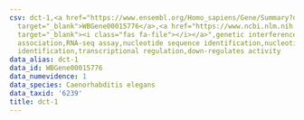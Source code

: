 ```yaml
---
csv: dct-1,<a href="https://www.ensembl.org/Homo_sapiens/Gene/Summary?db=core;g=WBGene00015776"
  target="_blank">WBGene00015776</a>,<a href="https://www.ncbi.nlm.nih.gov/pubmed/27496166"
  target="_blank"><i class="fas fa-file"></i></a>",genetic interference,functional
  association,RNA-seq assay,nucleotide sequence identification,nucleotide sequence
  identification,transcriptional regulation,down-regulates activity
data_alias: dct-1
data_id: WBGene00015776
data_numevidence: 1
data_species: Caenorhabditis elegans
data_taxid: '6239'
title: dct-1
---
```

